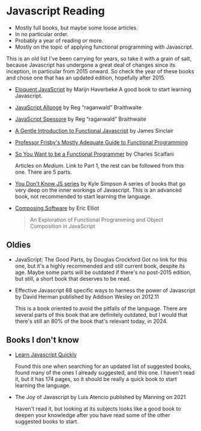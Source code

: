 # Javascript Reading

- Mostly full books, but maybe some loose articles.
- In no particular order.
- Probably a year of reading or more.
- Mostly on the topic of applying functional programming with Javascript.

This is an old list I've been carrying for years, so take it with a grain of salt, because Javascript has undergone a great deal of changes since its inception, in particular from 2015 onward. So check the year of these books and chose one that has an updated edition, hopefully after 2015.

- [Eloquent JavaScript](http://eloquentjavascript.net/)
  by Marijn Haverbeke
  A good book to start learning Javascript.

- [JavaScript Allongé](https://leanpub.com/javascriptallongesix/read)
  by Reg “raganwald” Braithwaite

- [JavaScript Spessore](https://leanpub.com/javascript-spessore/read)
  by Reg “raganwald” Braithwaite

- [A Gentle Introduction to Functional Javascript](http://jrsinclair.com/articles/2016/gentle-introduction-to-functional-javascript-intro/)
  by James Sinclair

- [Professor Frisby's Mostly Adequate Guide to Functional Programming](https://github.com/MostlyAdequate/mostly-adequate-guide)

- [So You Want to be a Functional Programmer](https://medium.com/@cscalfani/so-you-want-to-be-a-functional-programmer-part-1-1f15e387e536)
  by Charles Scalfani

  Articles on _Medium_. Link to Part 1, the rest can be followed from this one. There are 5 parts.

- [You Don't Know JS series](https://github.com/getify/You-Dont-Know-JS)
  by Kyle Simpson
  A series of books that go very deep on the inner workings of Javascript. This is an advanced book, not recommended to start learning the language.

- [Composing Software](https://leanpub.com/composingsoftware)
  by Eric Elliot
  > An Exploration of Functional Programming and Object Composition in JavaScript

## Oldies

- JavaScript: The Good Parts, by Douglas Crockford
  Got no link for this one, but it's a highly recommended and still current book, despite its age. Maybe some parts will be outdated if there's no post-2015 edition, but still, a short book that deserves to be read.

- Effective Javascript
  68 specific ways to harness the power of Javascript
  by David Herman
  published by Addison Wesley on 2012.11

  This is a book oriented to avoid the pitfalls of the language.
  There are several parts of this book that are definitely outdated, but I would that there's still an 80% of the book that's relevant today, in 2024.

## Books I don't know

- [Learn Javascript Quickly](https://www.amazon.com/Learn-JavaScript-Quickly-Programming-Hands/dp/1951791479)

  Found this one when searching for an updated list of suggested books, found many of the ones I already suggested, and this one. I haven't read it, but it has 174 pages, so it should be really a quick book to start learning the language.

- The Joy of Javascript
  by Luis Atencio
  published by Manning on 2021

  Haven't read it, but looking at its subjects looks like a good book to deepen your knowledge after you have read some of the other suggested books to start.
